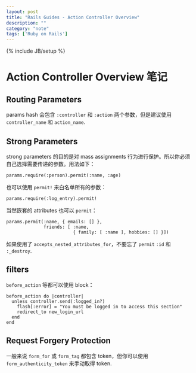 ```yaml
---
layout: post
title: "Rails Guides - Action Controller Overview"
description: ""
category: "note"
tags: ['Ruby on Rails']
---
```

{% include JB/setup %}

# Action Controller Overview 笔记

## Routing Parameters

params hash 会包含 `:controller` 和 `:action` 两个参数，但是建议使用 `controller_name` 和 `action_name`.

## Strong Parameters

strong parameters 的目的是对 mass assignments 行为进行保护。所以你必须自己选择需要传递的参数。用法如下：

    params.require(:person).permit(:name, :age)

也可以使用 `permit!` 来白名单所有的参数：

    params.require(:log_entry).permit!

当然嵌套的 attributes 也可以 `permit`：

    params.permit(:name, { emails: [] },
                  friends: [ :name,
                             { family: [ :name ], hobbies: [] }])

如果使用了 `accepts_nested_attributes_for`，不要忘了 `permit` `:id` 和 `:_destroy`.

## filters

`before_action` 等都可以使用 block：

    before_action do |controller|
      unless controller.send(:logged_in?)
        flash[:error] = "You must be logged in to access this section"
        redirect_to new_login_url
      end
    end

## Request Forgery Protection

一般来说 `form_for` 或 `form_tag` 都包含 token，但你可以使用 `form_authenticity_token` 来手动取得 token.
